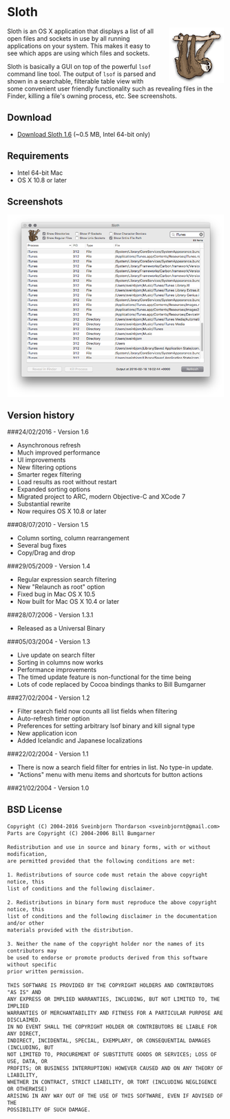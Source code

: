 # Sloth

<img align="right" src="resources/sloth_icon.png" style="float: right; margin-left: 30px;">

Sloth is an OS X application that displays a list of all open files and sockets in use by all running applications on your system. This makes it easy to see which apps are using which files and sockets.

Sloth is basically a GUI on top of the powerful `lsof` command line tool. The output of `lsof` is parsed and shown in a searchable, filterable table view with some convenient user friendly functionality such as revealing files in the Finder, killing a file's owning process, etc. See screenshots.

## Download

* [Download Sloth 1.6](http://sveinbjorn.org/files/software/sloth.zip) (~0.5 MB, Intel 64-bit only)

## Requirements

* Intel 64-bit Mac
* OS X 10.8 or later

## Screenshots

<img src="resources/sloth_screenshot1.png" align="center">

## Version history

###24/02/2016 - Version 1.6

* Asynchronous refresh
* Much improved performance
* UI improvements
* New filtering options
* Smarter regex filtering
* Load results as root without restart
* Expanded sorting options
* Migrated project to ARC, modern Objective-C and XCode 7
* Substantial rewrite
* Now requires OS X 10.8 or later

###08/07/2010 - Version 1.5

* Column sorting, column rearrangement
* Several bug fixes
* Copy/Drag and drop

###29/05/2009 - Version 1.4

* Regular expression search filtering
* New "Relaunch as root" option
* Fixed bug in Mac OS X 10.5
* Now built for Mac OS X 10.4 or later

###28/07/2006 - Version 1.3.1

* Released as a Universal Binary

###05/03/2004 - Version 1.3

* Live update on search filter
* Sorting in columns now works
* Performance improvements
* The timed update feature is non-functional for the time being
* Lots of code replaced by Cocoa bindings thanks to Bill Bumgarner

###27/02/2004 - Version 1.2

* Filter search field now counts all list fields when filtering
* Auto-refresh timer option
* Preferences for setting arbitrary lsof binary and kill signal type
* New application icon
* Added Icelandic and Japanese localizations

###22/02/2004 - Version 1.1

* There is now a search field filter for entries in list. No type-in update.
* "Actions" menu with menu items and shortcuts for button actions

###21/02/2004 - Version 1.0

## BSD License 

````
Copyright (C) 2004-2016 Sveinbjorn Thordarson <sveinbjornt@gmail.com>
Parts are Copyright (C) 2004-2006 Bill Bumgarner

Redistribution and use in source and binary forms, with or without modification,
are permitted provided that the following conditions are met:

1. Redistributions of source code must retain the above copyright notice, this
list of conditions and the following disclaimer.

2. Redistributions in binary form must reproduce the above copyright notice, this
list of conditions and the following disclaimer in the documentation and/or other
materials provided with the distribution.

3. Neither the name of the copyright holder nor the names of its contributors may
be used to endorse or promote products derived from this software without specific
prior written permission.

THIS SOFTWARE IS PROVIDED BY THE COPYRIGHT HOLDERS AND CONTRIBUTORS "AS IS" AND
ANY EXPRESS OR IMPLIED WARRANTIES, INCLUDING, BUT NOT LIMITED TO, THE IMPLIED
WARRANTIES OF MERCHANTABILITY AND FITNESS FOR A PARTICULAR PURPOSE ARE DISCLAIMED.
IN NO EVENT SHALL THE COPYRIGHT HOLDER OR CONTRIBUTORS BE LIABLE FOR ANY DIRECT,
INDIRECT, INCIDENTAL, SPECIAL, EXEMPLARY, OR CONSEQUENTIAL DAMAGES (INCLUDING, BUT
NOT LIMITED TO, PROCUREMENT OF SUBSTITUTE GOODS OR SERVICES; LOSS OF USE, DATA, OR
PROFITS; OR BUSINESS INTERRUPTION) HOWEVER CAUSED AND ON ANY THEORY OF LIABILITY,
WHETHER IN CONTRACT, STRICT LIABILITY, OR TORT (INCLUDING NEGLIGENCE OR OTHERWISE)
ARISING IN ANY WAY OUT OF THE USE OF THIS SOFTWARE, EVEN IF ADVISED OF THE
POSSIBILITY OF SUCH DAMAGE.
````
